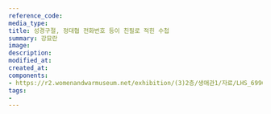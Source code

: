 ```yaml
---
reference_code:
media_type:
title: 성경구절, 정대협 전화번호 등이 친필로 적힌 수첩
summary: 강묘란
image:
description:
modified_at:
created_at:
components:
- https://r2.womenandwarmuseum.net/exhibition/(3)2층/생애관1/자료/LHS_6996.jpg
tags:
-
---
```

